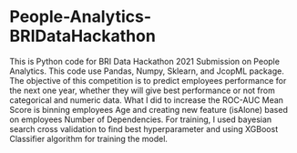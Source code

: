 # People-Analytics-BRIDataHackathon
This is Python code for BRI Data Hackathon 2021 Submission on People Analytics. This code use Pandas, Numpy, Sklearn, and JcopML package.
The objective of this competition is to predict employees performance for the next one year, whether they will give best performance or not from categorical and numeric data.
What I did to increase the ROC-AUC Mean Score is binning employees Age and creating new feature (isAlone) based on employees Number of Dependencies.
For training, I used bayesian search cross validation to find best hyperparameter and using XGBoost Classifier algorithm for training the model.
